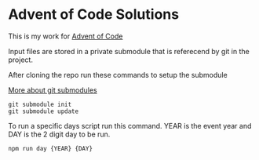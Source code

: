 # Advent of Code Solutions

This is my work for [Advent of Code](https://adventofcode.com/)

Input files are stored in a private submodule that is referecend by git in the project. 

After cloning the repo run these commands to setup the submodule

[More about git submodules](https://git-scm.com/book/en/v2/Git-Tools-Submodules)

```CMD
git submodule init
git submodule update
```

To run a specific days script run this command. YEAR is the event year and DAY is the 2 digit day to be run. 

```CMD
npm run day {YEAR} {DAY}
```
